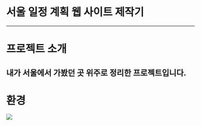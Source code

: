# 서울 일정 계획 웹 사이트 제작기
---
# 프로젝트 소개
내가 서울에서 가봤던 곳 위주로 정리한 프로젝트입니다.
---
# 환경
<img src="https://img.shields.io/badge/표시할이름-색상?style=for-the-badge&logo=기술스택아이콘&logoColor=white">

